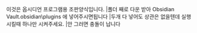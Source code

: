 이것은 옵시디언 프로그램용 조판양식입니다.
|폴더 째로 다운 받아 Obsidian Vault\.obsidian\plugins 에 넣어주시면됩니다 
|두개 다 넣어도 상관은 없을텐데 실행 시킬때 하나만 시켜주세요.
|안 그러면 충돌이 납니다

